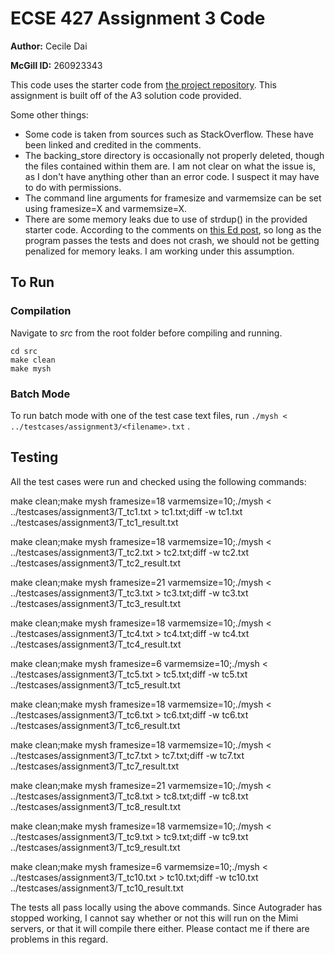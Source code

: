 # ECSE 427 Assignment 3 Code

**Author:** Cecile Dai

**McGill ID:** 260923343

This code uses the starter code from [the project repository](https://gitlab.cs.mcgill.ca/balmau/comp310-winter23). This assignment is built off of the A3 solution code provided.

Some other things:
- Some code is taken from sources such as StackOverflow. These have been linked and credited in the comments.
- The backing_store directory is occasionally not properly deleted, though the files contained within them are. I am not clear on what the issue is, as I don't have anything other than an error code. I suspect it may have to do with permissions.
- The command line arguments for framesize and varmemsize can be set using framesize=X and varmemsize=X.
- There are some memory leaks due to use of strdup() in the provided starter code. According to the comments on [this Ed post](https://edstem.org/us/courses/32167/discussion/2902283), so long as the program passes the tests and does not crash, we should not be getting penalized for memory leaks. I am working under this assumption.

## To Run

### Compilation

Navigate to *src* from the root folder before compiling and running.

```
cd src
make clean
make mysh
```

### Batch Mode

To run batch mode with one of the test case text files, run `./mysh < ../testcases/assignment3/<filename>.txt` .

## Testing

All the test cases were run and checked using the following commands:

make clean;make mysh framesize=18 varmemsize=10;./mysh < ../testcases/assignment3/T_tc1.txt > tc1.txt;diff -w tc1.txt ../testcases/assignment3/T_tc1_result.txt

make clean;make mysh framesize=18 varmemsize=10;./mysh < ../testcases/assignment3/T_tc2.txt > tc2.txt;diff -w tc2.txt ../testcases/assignment3/T_tc2_result.txt

make clean;make mysh framesize=21 varmemsize=10;./mysh < ../testcases/assignment3/T_tc3.txt > tc3.txt;diff -w tc3.txt ../testcases/assignment3/T_tc3_result.txt

make clean;make mysh framesize=18 varmemsize=10;./mysh < ../testcases/assignment3/T_tc4.txt > tc4.txt;diff -w tc4.txt ../testcases/assignment3/T_tc4_result.txt

make clean;make mysh framesize=6 varmemsize=10;./mysh < ../testcases/assignment3/T_tc5.txt > tc5.txt;diff -w tc5.txt ../testcases/assignment3/T_tc5_result.txt

make clean;make mysh framesize=18 varmemsize=10;./mysh < ../testcases/assignment3/T_tc6.txt > tc6.txt;diff -w tc6.txt ../testcases/assignment3/T_tc6_result.txt

make clean;make mysh framesize=18 varmemsize=10;./mysh < ../testcases/assignment3/T_tc7.txt > tc7.txt;diff -w tc7.txt ../testcases/assignment3/T_tc7_result.txt

make clean;make mysh framesize=21 varmemsize=10;./mysh < ../testcases/assignment3/T_tc8.txt > tc8.txt;diff -w tc8.txt ../testcases/assignment3/T_tc8_result.txt

make clean;make mysh framesize=18 varmemsize=10;./mysh < ../testcases/assignment3/T_tc9.txt > tc9.txt;diff -w tc9.txt ../testcases/assignment3/T_tc9_result.txt

make clean;make mysh framesize=6 varmemsize=10;./mysh < ../testcases/assignment3/T_tc10.txt > tc10.txt;diff -w tc10.txt ../testcases/assignment3/T_tc10_result.txt

The tests all pass locally using the above commands. Since Autograder has stopped working, I cannot say whether or not this will run on the Mimi servers, or that it will compile there either. Please contact me if there are problems in this regard.